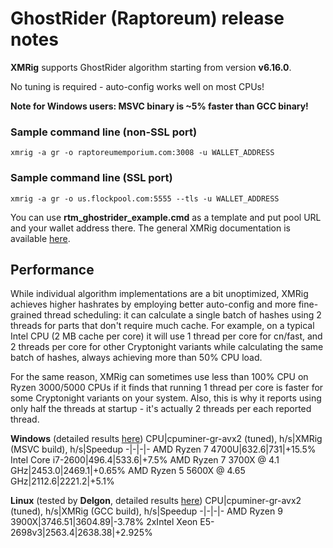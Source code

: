 # GhostRider (Raptoreum) release notes

**XMRig** supports GhostRider algorithm starting from version **v6.16.0**.

No tuning is required - auto-config works well on most CPUs!

**Note for Windows users: MSVC binary is ~5% faster than GCC binary!**

### Sample command line (non-SSL port)
```
xmrig -a gr -o raptoreumemporium.com:3008 -u WALLET_ADDRESS
```

### Sample command line (SSL port)
```
xmrig -a gr -o us.flockpool.com:5555 --tls -u WALLET_ADDRESS
```

You can use **rtm_ghostrider_example.cmd** as a template and put pool URL and your wallet address there. The general XMRig documentation is available [here](https://xmrig.com/docs/miner).

## Performance

While individual algorithm implementations are a bit unoptimized, XMRig achieves higher hashrates by employing better auto-config and more fine-grained thread scheduling: it can calculate a single batch of hashes using 2 threads for parts that don't require much cache. For example, on a typical Intel CPU (2 MB cache per core) it will use 1 thread per core for cn/fast, and 2 threads per core for other Cryptonight variants while calculating the same batch of hashes, always achieving more than 50% CPU load.

For the same reason, XMRig can sometimes use less than 100% CPU on Ryzen 3000/5000 CPUs if it finds that running 1 thread per core is faster for some Cryptonight variants on your system. Also, this is why it reports using only half the threads at startup - it's actually 2 threads per each reported thread.

**Windows** (detailed results [here](https://imgur.com/a/GCjEWpl))
CPU|cpuminer-gr-avx2 (tuned), h/s|XMRig (MSVC build), h/s|Speedup
-|-|-|-
AMD Ryzen 7 4700U|632.6|731|+15.5%
Intel Core i7-2600|496.4|533.6|+7.5%
AMD Ryzen 7 3700X @ 4.1 GHz|2453.0|2469.1|+0.65%
AMD Ryzen 5 5600X @ 4.65 GHz|2112.6|2221.2|+5.1%

**Linux** (tested by **Delgon**, detailed results [here](https://cdn.discordapp.com/attachments/604375870236524574/913167614749048872/unknown.png))
CPU|cpuminer-gr-avx2 (tuned), h/s|XMRig (GCC build), h/s|Speedup
-|-|-|-
AMD Ryzen 9 3900X|3746.51|3604.89|-3.78%
2xIntel Xeon E5-2698v3|2563.4|2638.38|+2.925%
